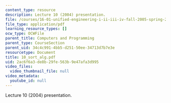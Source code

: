 ```yaml
---
content_type: resource
description: Lecture 10 (2004) presentation.
file: /courses/16-01-unified-engineering-i-ii-iii-iv-fall-2005-spring-2006/2ac6f6a3de8b29fe563b9e47afa3d995_10_sort_alg.pdf
file_type: application/pdf
learning_resource_types: []
ocw_type: OCWFile
parent_title: Computers and Programming
parent_type: CourseSection
parent_uid: 34c4c991-4bb5-d251-50ee-34713d7b7e3e
resourcetype: Document
title: 10_sort_alg.pdf
uid: 2ac6f6a3-de8b-29fe-563b-9e47afa3d995
video_files:
  video_thumbnail_file: null
video_metadata:
  youtube_id: null
---
```

Lecture 10 (2004) presentation.